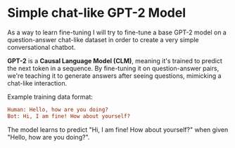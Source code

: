 # Simple chat-like GPT-2 Model

As a way to learn fine-tuning I will try to fine-tune a base GPT-2 model on a question-answer chat-like dataset in order to create a very simple conversational chatbot.

**GPT-2** is a **Causal Language Model (CLM)**, meaning it's trained to predict the next token in a sequence. By fine-tuning it on question-answer pairs, we're teaching it to generate answers after seeing questions, mimicking a chat-like interaction.

Example training data format:

```ini
Human: Hello, how are you doing?
Bot: Hi, I am fine! How about yourself?
```

The model learns to predict "Hi, I am fine! How about yourself?" when given "Hello, how are you doing?".